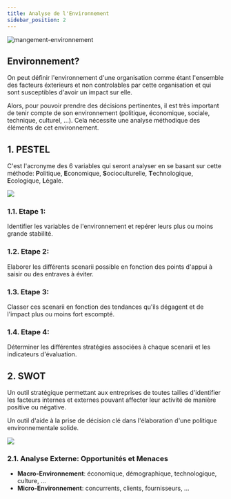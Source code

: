 ```yaml
---
title: Analyse de l'Environnement
sidebar_position: 2
---
```


<div
style={{
display: 'flex',
flexDirection: 'column',
alignItems: 'center',
justifyContent: 'center',
}}
>

<img src="https://user-images.githubusercontent.com/72823374/173896638-461b7f1a-70fc-40fc-806a-86f35ab1cb58.jpg" alt="mangement-environnement"/>

</div>

## Environnement?

On peut définir l'environnement d'une organisation comme étant l'ensemble des facteurs éxterieurs et non controlables par cette organisation et qui sont susceptibles d'avoir un impact sur elle.

Alors, pour pouvoir prendre des décisions pertinentes, il est très important de tenir compte de son environnement (politique, économique, sociale, technique, culturel, ...). Cela nécessite une analyse méthodique des éléments de cet environnement.

## 1. PESTEL

C'est l'acronyme des 6 variables qui seront analyser en se basant sur cette méthode: **P**olitique, **E**conomique, **S**ocioculturelle, **T**echnologique, **E**cologique, **L**égale.

<div
style={{
    display: 'flex',
    flexDirection: 'column',
    justifyContent: 'center',
    alignItems: 'center',
}}
>
<img src="https://user-images.githubusercontent.com/72823374/173893914-cf38c620-fb54-4849-97e0-6eb87056200b.png" />
</div>

### 1.1. Etape 1:

Identifier les variables de l'environnement et repérer leurs plus ou moins grande stabilité.

### 1.2. Etape 2:

Elaborer les différents scenarii possible en fonction des points d'appui à saisir ou des entraves à éviter.

### 1.3. Etape 3:

Classer ces scenarii en fonction des tendances qu'ils dégagent et de l'impact plus ou moins fort escompté.

### 1.4. Etape 4:

Déterminer les différentes stratégies associées à chaque scenarii et les indicateurs d'évaluation.

## 2. SWOT

Un outil stratégique permettant aux entreprises de toutes tailles d'identifier les facteurs internes et externes pouvant affecter leur activité de manière positive ou négative.

Un outil d'aide à la prise de décision clé dans l'élaboration d'une politique environnementale solide.

<div
style={{
    display: 'flex',
    flexDirection: 'column',
    justifyContent: 'center',
    alignItems: 'center',
}}
>
<img src="https://user-images.githubusercontent.com/72823374/173893349-b82e006c-9f7c-42de-9aa8-a4116e737522.png" />
</div>

### 2.1. Analyse Externe: Opportunités et Menaces

- **Macro-Environnement**: économique, démographique, technologique, culture, ...
- **Micro-Environnement**: concurrents, clients, fournisseurs, ...
